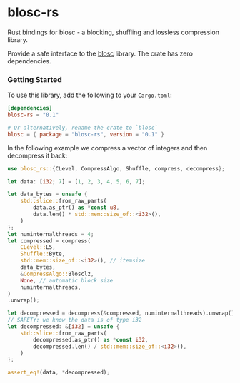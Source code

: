 # blosc-rs
Rust bindings for blosc - a blocking, shuffling and lossless compression library.

Provide a safe interface to the [blosc](https://github.com/Blosc/c-blosc) library.
The crate has zero dependencies.

### Getting Started

To use this library, add the following to your `Cargo.toml`:
```toml
[dependencies]
blosc-rs = "0.1"

# Or alternatively, rename the crate to `blosc`
blosc = { package = "blosc-rs", version = "0.1" }
```

In the following example we compress a vector of integers and then decompress it back:
```rust
use blosc_rs::{CLevel, CompressAlgo, Shuffle, compress, decompress};

let data: [i32; 7] = [1, 2, 3, 4, 5, 6, 7];

let data_bytes = unsafe {
    std::slice::from_raw_parts(
        data.as_ptr() as *const u8,
        data.len() * std::mem::size_of::<i32>(),
    )
};
let numinternalthreads = 4;
let compressed = compress(
    CLevel::L5,
    Shuffle::Byte,
    std::mem::size_of::<i32>(), // itemsize
    data_bytes,
    &CompressAlgo::Blosclz,
    None, // automatic block size
    numinternalthreads,
)
.unwrap();

let decompressed = decompress(&compressed, numinternalthreads).unwrap();
// SAFETY: we know the data is of type i32
let decompressed: &[i32] = unsafe {
    std::slice::from_raw_parts(
        decompressed.as_ptr() as *const i32,
        decompressed.len() / std::mem::size_of::<i32>(),
    )
};

assert_eq!(data, *decompressed);
```
